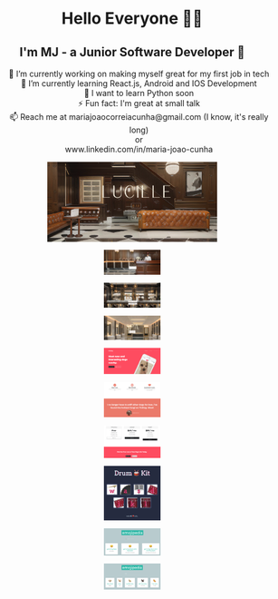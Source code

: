 ###  <h1 align="center">Hello Everyone 🫶🏻</h1>


<h2 align="center">I'm MJ - a Junior Software Developer 🤩 </h2>

<ul align="center" style="list-style: none;">
<li>🔭 I’m currently working on making myself great for my first job in tech </li>
<li>🌱 I’m currently learning React.js, Android and IOS Development</li>
<li>🤔 I want to learn Python soon</li>
<li>⚡ Fun fact: I'm great at small talk</li>
<li>📫 Reach me at mariajoaocorreiacunha@gmail.com (I know, it's really long)</li>
or
<li>www.linkedin.com/in/maria-joao-cunha</li>
</ul>
<img
  src="https://github.com/mjoaoocc/mjoaoocc/blob/main/gitimages/lucillelobby.png"
  alt="Alt text"
  style="display: flex; margin: 0 auto; width: 300px">
  
  <img
  src="https://github.com/mjoaoocc/mjoaoocc/blob/main/gitimages/lucilleconcierge.png"
  alt="Alt text"
  style="display: flex; margin: 0 auto; max-width: 100px">
  
  <img
  src="https://github.com/mjoaoocc/mjoaoocc/blob/main/gitimages/lucillebar.png"
  alt="Alt text"
  style="display: flex; margin: 0 auto; max-width: 100px">

  <img
  src="https://github.com/mjoaoocc/mjoaoocc/blob/main/gitimages/lucillespa.png"
  alt="Alt text"
  style="display: flex; margin: 0 auto; max-width: 100px">

  <img
  src="https://github.com/mjoaoocc/mjoaoocc/blob/main/gitimages/tindog1.png"
  alt="Alt text"
  style="display: flex; margin: 0 auto; max-width: 100px">

  <img
  src="https://github.com/mjoaoocc/mjoaoocc/blob/main/gitimages/tindog2.png"
  alt="Alt text"
  style="display: flex; margin: 0 auto; max-width: 100px">

  <img
  src="https://github.com/mjoaoocc/mjoaoocc/blob/main/gitimages/tindog3.png"
  alt="Alt text"
  style="display: flex; margin: 0 auto; max-width: 100px">

  <img
  src="https://github.com/mjoaoocc/mjoaoocc/blob/main/gitimages/drumkit.png"
  alt="Alt text"
  style="display: flex; margin: 0 auto; max-width: 100px">

  <img
  src="https://github.com/mjoaoocc/mjoaoocc/blob/main/gitimages/emojipedia.png"
  alt="Alt text"
  style="display: flex; margin: 0 auto; max-width: 100px">

  <img
  src="https://github.com/mjoaoocc/mjoaoocc/blob/main/gitimages/emojipediadog.png"
  alt="Alt text"
  style="display: flex; margin: 0 auto; max-width: 100px">


